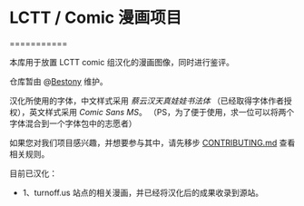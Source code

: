# LCTT / Comic 漫画项目

===========

本库用于放置 LCTT comic 组汉化的漫画图像，同时进行鉴评。

仓库暂由 @[Bestony](https://github.com/Bestony) 维护。

汉化所使用的字体，中文样式采用 _蔡云汉天真娃娃书法体_ （已经取得字体作者授权），英文样式采用 _Comic Sans MS_。 （PS，为了便于使用，求一位可以将两个字体混合到一个字体包中的志愿者）

如果您对我们项目感兴趣，并想要参与其中，请先移步 [CONTRIBUTING.md](CONTRIBUTING.md) 查看相关规则。

目前已汉化：

- 1、turnoff.us 站点的相关漫画，并已经将汉化后的成果收录到源站。
